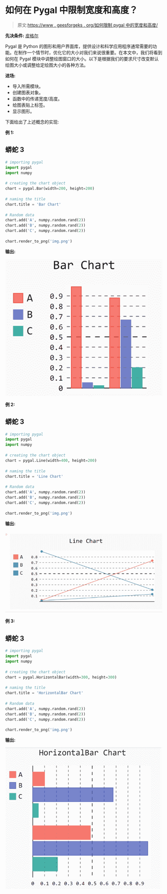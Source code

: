 # 如何在 Pygal 中限制宽度和高度？

> 原文:[https://www . geesforgeks . org/如何限制 pygal 中的宽度和高度/](https://www.geeksforgeeks.org/how-to-limit-the-width-and-height-in-pygal/)

**先决条件:** [皮格尔](http://www.pygal.org/en/stable/)

Pygal 是 Python 的图形和用户界面库，提供设计和科学应用程序通常需要的功能。在制作一个情节时，优化它的大小对我们来说很重要。在本文中，我们将看到如何在 Pygal 模块中调整绘图窗口的大小。以下是根据我们的要求尺寸改变默认绘图大小或调整给定绘图大小的各种方法。

**进场:**

*   导入所需模块。
*   创建图表对象。
*   函数中的传递宽度/高度。
*   给图表贴上标签。
*   显示图形。

下面给出了上述概念的实现:

**例 1:**

## 蟒蛇 3

```py
# importing pygal
import pygal
import numpy

# creating the chart object
chart = pygal.Bar(width=200, height=200)

# naming the title
chart.title = 'Bar Chart'

# Random data
chart.add('A', numpy.random.rand(2))
chart.add('B', numpy.random.rand(2))
chart.add('C', numpy.random.rand(2))

chart.render_to_png('img.png')
```

**输出:**

![](img/369d5bdd8ec2a503037ff040c6c943f0.png)

**例 2:**

## 蟒蛇 3

```py
# importing pygal
import pygal
import numpy

# creating the chart object
chart = pygal.Line(width=400, height=200)

# naming the title
chart.title = 'Line Chart'

# Random data
chart.add('A', numpy.random.rand(2))
chart.add('B', numpy.random.rand(2))
chart.add('C', numpy.random.rand(2))

chart.render_to_png('img.png')
```

**输出:**

![](img/3c6e5cfda74d3f759d4090505d408204.png)

**例 3:**

## 蟒蛇 3

```py
# importing pygal
import pygal
import numpy

# creating the chart object
chart = pygal.HorizontalBar(width=300, height=300)

# naming the title
chart.title = 'HorizontalBar Chart'

# Random data
chart.add('A', numpy.random.rand(2))
chart.add('B', numpy.random.rand(2))
chart.add('C', numpy.random.rand(2))

chart.render_to_png('img.png')
```

**输出:**

![](img/03daf121e77253d8454abfc6581323f4.png)